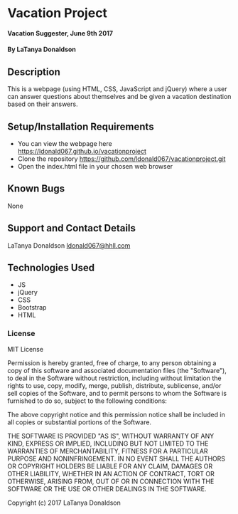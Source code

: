 # Vacation Project

#### Vacation Suggester, June 9th 2017

#### By LaTanya Donaldson

## Description


This is a webpage (using HTML, CSS, JavaScript and jQuery) where a user can answer questions about themselves and be given a vacation destination based on their answers.

## Setup/Installation Requirements
* You can view the webpage here https://ldonald067.github.io/vacationproject
* Clone the repository https://github.com/ldonald067/vacationproject.git
* Open the index.html file in your chosen web browser

## Known Bugs

None

## Support and Contact Details

LaTanya Donaldson ldonald067@hhll.com

## Technologies Used

* JS
* jQuery
* CSS
* Bootstrap
* HTML

### License


MIT License

Permission is hereby granted, free of charge, to any person obtaining a copy
of this software and associated documentation files (the "Software"), to deal
in the Software without restriction, including without limitation the rights
to use, copy, modify, merge, publish, distribute, sublicense, and/or sell
copies of the Software, and to permit persons to whom the Software is
furnished to do so, subject to the following conditions:

The above copyright notice and this permission notice shall be included in all
copies or substantial portions of the Software.

THE SOFTWARE IS PROVIDED "AS IS", WITHOUT WARRANTY OF ANY KIND, EXPRESS OR
IMPLIED, INCLUDING BUT NOT LIMITED TO THE WARRANTIES OF MERCHANTABILITY,
FITNESS FOR A PARTICULAR PURPOSE AND NONINFRINGEMENT. IN NO EVENT SHALL THE
AUTHORS OR COPYRIGHT HOLDERS BE LIABLE FOR ANY CLAIM, DAMAGES OR OTHER
LIABILITY, WHETHER IN AN ACTION OF CONTRACT, TORT OR OTHERWISE, ARISING FROM,
OUT OF OR IN CONNECTION WITH THE SOFTWARE OR THE USE OR OTHER DEALINGS IN THE
SOFTWARE.


Copyright (c) 2017 LaTanya Donaldson
